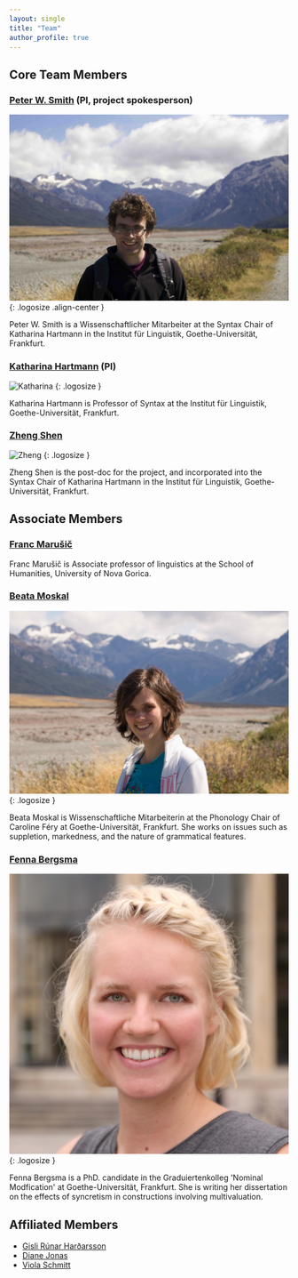 ```yaml
---
layout: single
title: "Team"
author_profile: true
---
```


## Core Team Members

### [Peter W. Smith](http://user.uni-frankfurt.de/~psmith) (PI, project spokesperson)

![Pete](/assets/images/pete_nz2.jpg)
{: .logosize .align-center }

Peter W. Smith is a Wissenschaftlicher Mitarbeiter at the Syntax Chair of Katharina Hartmann in the Institut für Linguistik, Goethe-Universität, Frankfurt.

### [Katharina Hartmann](https://www.uni-frankfurt.de/58779047/Hartmann_Syntax) (PI)

![Katharina](/img/logo.jpg)
{: .logosize }

Katharina Hartmann is Professor of Syntax at the Institut für Linguistik, Goethe-Universität, Frankfurt.

### [Zheng Shen](https://zheng-shen.github.io/)


![Zheng](/img/logo.jpg)
{: .logosize }

Zheng Shen is the post-doc for the project, and incorporated into the Syntax Chair of Katharina Hartmann in the Institut für Linguistik, Goethe-Universität, Frankfurt.

## Associate Members

### [Franc Marušič](http://www.ung.si/~fmarusic/index2.html)

Franc Marušič is Associate professor of linguistics at the School of Humanities, University of Nova Gorica.

### [Beata Moskal](http://user/uni-frankfurt.de/~moskal)
 
![Bam!](/assets/images/bampic.jpg)
{: .logosize }

Beata Moskal is Wissenschaftliche Mitarbeiterin at the Phonology Chair of Caroline Féry at Goethe-Universität, Frankfurt.
She works on issues such as suppletion, markedness, and the nature of grammatical features.

### [Fenna Bergsma](http://user.uni-frankfurt.de/~bergsma)

![Fenna](/assets/images/fenna.jpg)
{: .logosize }

Fenna Bergsma is a PhD. candidate in the Graduiertenkolleg 'Nominal Modfication' at Goethe-Universität, Frankfurt.
She is writing her dissertation on the effects of syncretism in constructions involving multivaluation.



## Affiliated Members

+ [Gisli Rúnar Harðarsson](https://gislihardarson.wordpress.com/)
+ [Diane Jonas](https://www.uni-frankfurt.de/43186356/Jonas)
+ [Viola Schmitt](https://www.univie.ac.at/germanistik/viola-schmitt)

